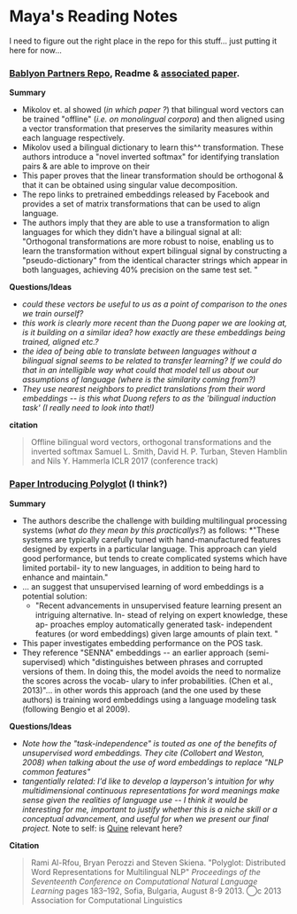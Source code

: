 # Maya's Reading Notes
I need to figure out the right place in the repo for this stuff... just putting it here for now...

### [Bablyon Partners Repo](https://github.com/Babylonpartners/fastText_multilingual), Readme & [associated paper](https://arxiv.org/abs/1702.03859).

**Summary**
* Mikolov et. al showed (_in which paper ?_) that bilingual word vectors can be trained "offline" (_i.e. on monolingual corpora_) and then aligned using a vector transformation that preserves the similarity measures within each language respectively.
* Mikolov used a bilingual dictionary to learn this^^ transformation. These authors introduce a "novel inverted softmax" for identifying translation pairs & are able to improve on their
* This paper proves that the linear transformation should be orthogonal & that it can be obtained using singular value decomposition.
* The repo links to pretrained embeddings released by Facebook and provides a set of matrix transformations that can be used to align language.
* The authors imply that they are able to use a transformation to align languages for which they didn't have a bilingual signal at all: "Orthogonal transformations are more robust to noise, enabling us to learn the transformation without expert bilingual signal by constructing a "pseudo-dictionary" from the identical character strings which appear in both languages, achieving 40% precision on the same test set. "

**Questions/Ideas**  
* _could these vectors be useful to us as a point of comparison to the ones we train ourself?_
* _this work is clearly more recent than the Duong paper we are looking at, is it building on a similar idea? how exactly are these embeddings being trained, aligned etc.?_
* _the idea of being able to translate between languages without a bilingual signal seems to be related to transfer learning? If we could do that in an intelligible way what could that model tell us about our assumptions of language (where is the similarity coming from?)_
* _They use nearest neighbors to predict translations from their word embeddings -- is this what Duong refers to as the 'bilingual induction task' (I really need to look into that!)_

**citation**
> Offline bilingual word vectors, orthogonal transformations and the inverted softmax
Samuel L. Smith, David H. P. Turban, Steven Hamblin and Nils Y. Hammerla
ICLR 2017 (conference track)


### [Paper Introducing Polyglot](http://www.aclweb.org/anthology/W13-3520) (I think?)
**Summary**
* The authors describe the challenge with building multilingual processing systems (_what do they mean by this practicallys?_) as follows:
  *"These systems are typically carefully tuned with hand-manufactured features designed by experts in a particular language. This approach can yield good performance, but tends to create complicated systems which have limited portabil- ity to new languages, in addition to being hard to enhance and maintain."
* ... an suggest that unsupervised learning of word embeddings is a potential solution:
  * "Recent advancements in unsupervised feature learning present an intriguing alternative. In- stead of relying on expert knowledge, these ap- proaches employ automatically generated task- independent features (or word embeddings) given large amounts of plain text. "
* This paper investigates embedding performance on the POS task.
* They reference "SENNA" embeddings -- an earlier approach (semi-supervised) which "distinguishes between phrases and corrupted versions of them. In doing this, the model avoids the need to normalize the scores across the vocab- ulary to infer probabilities. (Chen et al., 2013)"... in other words this approach (and the one used by these authors) is training word embeddings using a language modeling task (following Bengio et al 2009).

**Questions/Ideas**
* _Note how the "task-independence" is touted as one of the benefits of unsupervised word embeddings. They cite (Collobert and Weston, 2008) when talking about the use of word embeddings to replace "NLP common features"_ 
* _tangentially related: I'd like to develop a layperson's intuition for why multidimensional continuous representations for word meanings make sense given the realities of language use -- I think it would be interesting for me, important to justify whether this is a niche skill or a conceptual advancement, and useful for when we present our final project._ Note to self: is [Quine](https://en.wikipedia.org/wiki/Radical_translation) relevant here?

**Citation**
> Rami Al-Rfou, Bryan Perozzi and Steven Skiena. "Polyglot: Distributed Word Representations for Multilingual NLP" _Proceedings of the Seventeenth Conference on Computational Natural Language Learning_ pages 183–192, Sofia, Bulgaria, August 8-9 2013. ⃝c 2013 Association for Computational Linguistics

